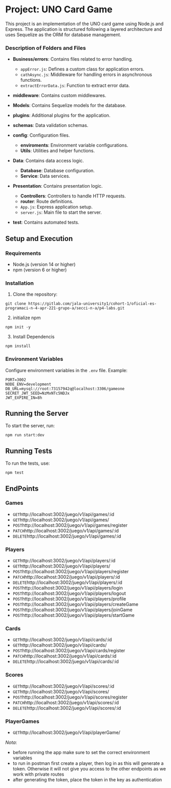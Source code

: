 # Project: UNO Card Game

This project is an implementation of the UNO card game using Node.js and Express. The application is structured following a layered architecture and uses Sequelize as the ORM for database management.

### Description of Folders and Files

- **Business/errors**: Contains files related to error handling.
  - `appError.js`: Defines a custom class for application errors.
  - `cathAsync.js`: Middleware for handling errors in asynchronous functions.
  - `extractErrorData.js`: Function to extract error data.

- **middleware**: Contains custom middlewares.

- **Models**: Contains Sequelize models for the database.

- **plugins**: Additional plugins for the application.

- **schemas**: Data validation schemas.

- **config**: Configuration files.
  - **enviroments**: Environment variable configurations.
  - **Utils**: Utilities and helper functions.

- **Data**: Contains data access logic.
  - **Database**: Database configuration.
  - **Service**: Data services.

- **Presentation**: Contains presentation logic.
  - **Controllers**: Controllers to handle HTTP requests.
  - **router**: Route definitions.
  - `App.js`: Express application setup.
  - `server.js`: Main file to start the server.

- **test**: Contains automated tests.

## Setup and Execution

### Requirements

- Node.js (version 14 or higher)
- npm (version 6 or higher)

### Installation

1. Clone the repository:
```
git clone https://gitlab.com/jala-university1/cohort-1/oficial-es-programaci-n-4-apr-221-grupo-a/secci-n-a/p4-labs.git
```
2. initialize npm
```
npm init -y
```
3. Install Dependencis
```
npm install
```

### Environment Variables
Configure environment variables in the `.env` file. Example:
```
PORT=3002
NODE_ENV=development
DB_URL=mysql://root:73157942q@localhost:3306/gameone
SECRET_JWT_SEED=NzMxNTc5NDJx
JWT_EXPIRE_IN=8h
```

## Running the Server
To start the server, run:
```
npm run start:dev
```
## Running Tests
To run the tests, use:
```
npm test
```
## EndPoints
### Games
- `GET`http://localhost:3002/juego/v1/api/games/:id
- `GET`http://localhost:3002/juego/v1/api/games/
- `POST`http://localhost:3002/juego/v1/api/games/register
- `PATCH`http://localhost:3002/juego/v1/api/games/:id
- `DELETE`http://localhost:3002/juego/v1/api/games/:id
### Players
- `GET`http://localhost:3002/juego/v1/api/players/:id
- `GET`http://localhost:3002/juego/v1/api/players/
- `POST`http://localhost:3002/juego/v1/api/players/register
- `PATCH`http://localhost:3002/juego/v1/api/players/:id
- `DELETE`http://localhost:3002/juego/v1/api/players/:id
- `POST`http://localhost:3002/juego/v1/api/players/login
- `POST`http://localhost:3002/juego/v1/api/players/logout
- `POST`http://localhost:3002/juego/v1/api/players/profile
- `POST`http://localhost:3002/juego/v1/api/players/createGame
- `POST`http://localhost:3002/juego/v1/api/players/joinGame
- `POST`http://localhost:3002/juego/v1/api/players/startGame
### Cards
- `GET`http://localhost:3002/juego/v1/api/cards/:id
- `GET`http://localhost:3002/juego/v1/api/cards/
- `POST`http://localhost:3002/juego/v1/api/cards/register
- `PATCH`http://localhost:3002/juego/v1/api/cards/:id
- `DELETE`http://localhost:3002/juego/v1/api/cards/:id
### Scores
- `GET`http://localhost:3002/juego/v1/api/scores/:id
- `GET`http://localhost:3002/juego/v1/api/scores/
- `POST`http://localhost:3002/juego/v1/api/scores/register
- `PATCH`http://localhost:3002/juego/v1/api/scores/:id
- `DELETE`http://localhost:3002/juego/v1/api/scores/:id
### PlayerGames
- `GET`http://localhost:3002/juego/v1/api/playerGame/

*Nota*: 
- before running the app make sure to set the correct environment variables
- to run in postman first create a player, then log in as this will generate a token. Otherwise it will not give you access to the other endpoints as we work with private routes
- after generating the token, place the token in the key as authentication